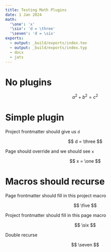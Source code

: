 ```yaml
---
title: Testing Math Plugins
date: 1 Jan 2024
math:
  '\one': 'x'
  '\six': 'd = \three'
  '\seven': 'd = \six'
exports:
  - output: _build/exports/index.tex
  - output: _build/exports/index.typ
  - docx
  - jats
---
```


# No plugins

$$
a^2 + b^2 = c^2
$$

# Simple plugin

Project frontmatter should give us `d`

$$
d = \three
$$

Page should override and we should see `x`

$$
x = \one
$$

# Macros should recurse

Page frontmatter should fill in this project macro

$$
\five
$$

Project frontmatter should fill in this page macro

$$
\six
$$

Double recurse

$$
\seven
$$